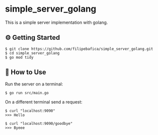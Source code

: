 # simple_server_golang
This is a simple server implementation with golang.

## ⚙️ Getting Started
```
$ git clone https://github.com/filipebafica/simple_server_golang.git
$ cd simple_server_golang
$ go mod tidy
```
## 🎈 How to Use
Run the server on a terminal:
```
$ go run src/main.go
```
On a different terminal send a request:
```
$ curl "localhost:9090"
>>> Hello

$ curl "localhost:9090/goodbye"
>>> Byeee
```
